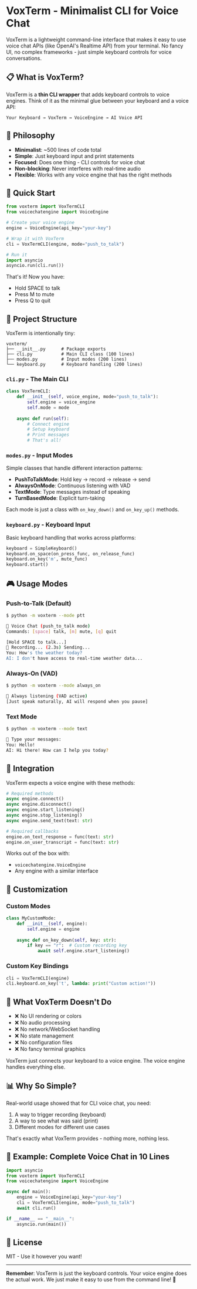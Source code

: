 # VoxTerm - Minimalist CLI for Voice Chat

VoxTerm is a lightweight command-line interface that makes it easy to use voice chat APIs (like OpenAI's Realtime API) from your terminal. No fancy UI, no complex frameworks - just simple keyboard controls for voice conversations.

## 📋 What is VoxTerm?

VoxTerm is a **thin CLI wrapper** that adds keyboard controls to voice engines. Think of it as the minimal glue between your keyboard and a voice API:

```
Your Keyboard → VoxTerm → VoiceEngine → AI Voice API
```

## 🎯 Philosophy

- **Minimalist**: ~500 lines of code total
- **Simple**: Just keyboard input and print statements
- **Focused**: Does one thing - CLI controls for voice chat
- **Non-blocking**: Never interferes with real-time audio
- **Flexible**: Works with any voice engine that has the right methods

## 🚀 Quick Start

```python
from voxterm import VoxTermCLI
from voicechatengine import VoiceEngine

# Create your voice engine
engine = VoiceEngine(api_key="your-key")

# Wrap it with VoxTerm
cli = VoxTermCLI(engine, mode="push_to_talk")

# Run it
import asyncio
asyncio.run(cli.run())
```

That's it! Now you have:
- Hold SPACE to talk
- Press M to mute
- Press Q to quit

## 📁 Project Structure

VoxTerm is intentionally tiny:

```
voxterm/
├── __init__.py      # Package exports
├── cli.py           # Main CLI class (100 lines)
├── modes.py         # Input modes (200 lines)
└── keyboard.py      # Keyboard handling (200 lines)
```

### `cli.py` - The Main CLI
```python
class VoxTermCLI:
    def __init__(self, voice_engine, mode="push_to_talk"):
        self.engine = voice_engine
        self.mode = mode
        
    async def run(self):
        # Connect engine
        # Setup keyboard
        # Print messages
        # That's all!
```

### `modes.py` - Input Modes
Simple classes that handle different interaction patterns:

- **PushToTalkMode**: Hold key → record → release → send
- **AlwaysOnMode**: Continuous listening with VAD
- **TextMode**: Type messages instead of speaking
- **TurnBasedMode**: Explicit turn-taking

Each mode is just a class with `on_key_down()` and `on_key_up()` methods.

### `keyboard.py` - Keyboard Input
Basic keyboard handling that works across platforms:

```python
keyboard = SimpleKeyboard()
keyboard.on_space(on_press_func, on_release_func)
keyboard.on_key('m', mute_func)
keyboard.start()
```

## 🎮 Usage Modes

### Push-to-Talk (Default)
```bash
$ python -m voxterm --mode ptt

🎤 Voice Chat (push_to_talk mode)
Commands: [space] talk, [m] mute, [q] quit

[Hold SPACE to talk...]
🔴 Recording... (2.3s) Sending...
You: How's the weather today?
AI: I don't have access to real-time weather data...
```

### Always-On (VAD)
```bash
$ python -m voxterm --mode always_on

🎤 Always listening (VAD active)
[Just speak naturally, AI will respond when you pause]
```

### Text Mode
```bash
$ python -m voxterm --mode text

💬 Type your messages:
You: Hello!
AI: Hi there! How can I help you today?
```

## 🔧 Integration

VoxTerm expects a voice engine with these methods:

```python
# Required methods
async engine.connect()
async engine.disconnect()
async engine.start_listening()
async engine.stop_listening()
async engine.send_text(text: str)

# Required callbacks
engine.on_text_response = func(text: str)
engine.on_user_transcript = func(text: str)
```

Works out of the box with:
- `voicechatengine.VoiceEngine`
- Any engine with a similar interface

## 🎨 Customization

### Custom Modes
```python
class MyCustomMode:
    def __init__(self, engine):
        self.engine = engine
        
    async def on_key_down(self, key: str):
        if key == "r":  # Custom recording key
            await self.engine.start_listening()
```

### Custom Key Bindings
```python
cli = VoxTermCLI(engine)
cli.keyboard.on_key('t', lambda: print("Custom action!"))
```

## 🚫 What VoxTerm Doesn't Do

- ❌ No UI rendering or colors
- ❌ No audio processing
- ❌ No network/WebSocket handling  
- ❌ No state management
- ❌ No configuration files
- ❌ No fancy terminal graphics

VoxTerm just connects your keyboard to a voice engine. The voice engine handles everything else.

## 📊 Why So Simple?

Real-world usage showed that for CLI voice chat, you need:
1. A way to trigger recording (keyboard)
2. A way to see what was said (print)
3. Different modes for different use cases

That's exactly what VoxTerm provides - nothing more, nothing less.

## 🏃 Example: Complete Voice Chat in 10 Lines

```python
import asyncio
from voxterm import VoxTermCLI
from voicechatengine import VoiceEngine

async def main():
    engine = VoiceEngine(api_key="your-key")
    cli = VoxTermCLI(engine, mode="push_to_talk")
    await cli.run()

if __name__ == "__main__":
    asyncio.run(main())
```

## 📝 License

MIT - Use it however you want!

---

**Remember**: VoxTerm is just the keyboard controls. Your voice engine does the actual work. We just make it easy to use from the command line! 🎤